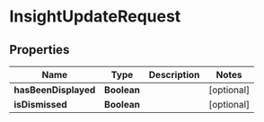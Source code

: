 

# InsightUpdateRequest


## Properties

| Name | Type | Description | Notes |
|------------ | ------------- | ------------- | -------------|
|**hasBeenDisplayed** | **Boolean** |  |  [optional] |
|**isDismissed** | **Boolean** |  |  [optional] |



